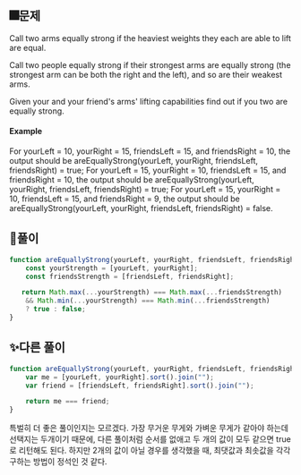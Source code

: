 ## 🎆문제
Call two arms equally strong if the heaviest weights they each are able to lift are equal.

Call two people equally strong if their strongest arms are equally strong (the strongest arm can be both the right and the left), and so are their weakest arms.

Given your and your friend's arms' lifting capabilities find out if you two are equally strong.

#### Example

For yourLeft = 10, yourRight = 15, friendsLeft = 15, and friendsRight = 10, the output should be
areEquallyStrong(yourLeft, yourRight, friendsLeft, friendsRight) = true;
For yourLeft = 15, yourRight = 10, friendsLeft = 15, and friendsRight = 10, the output should be
areEquallyStrong(yourLeft, yourRight, friendsLeft, friendsRight) = true;
For yourLeft = 15, yourRight = 10, friendsLeft = 15, and friendsRight = 9, the output should be
areEquallyStrong(yourLeft, yourRight, friendsLeft, friendsRight) = false.

## 🎇풀이
```js
function areEquallyStrong(yourLeft, yourRight, friendsLeft, friendsRight) {
    const yourStrength = [yourLeft, yourRight];
    const friendsStrength = [friendsLeft, friendsRight];

   return Math.max(...yourStrength) === Math.max(...friendsStrength)
    && Math.min(...yourStrength) === Math.min(...friendsStrength)
    ? true : false;
}

```

## ✨다른 풀이
```js
function areEquallyStrong(yourLeft, yourRight, friendsLeft, friendsRight) {
    var me = [yourLeft, yourRight].sort().join("");
    var friend = [friendsLeft, friendsRight].sort().join("");

    return me === friend;
}
```

특벌히 더 좋은 풀이인지는 모르겠다.
가장 무거운 무게와 가벼운 무게가 같아야 하는데 선택지는 두개이기 때문에, 다른 풀이처럼 순서를 없애고 두 개의 값이 모두 같으면 true로 리턴해도 된다.
하지만 2개의 값이 아닐 경우를 생각했을 때, 최댓값과 최솟값을 각각 구하는 방법이 정석인 것 같다.
